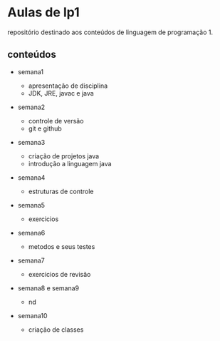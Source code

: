 # Aulas de lp1

repositório destinado aos conteúdos de linguagem de programação 1.

## conteúdos 

- semana1

    - apresentação de disciplina
    - JDK, JRE, javac e java

- semana2

    - controle de versão
    - git e github

- semana3

    - criação de projetos java
    - introdução a linguagem java

- semana4

    - estruturas de controle

- semana5

    - exercicios

- semana6

    - metodos e seus testes

- semana7

    - exercicios de revisão

- semana8 e semana9

    - nd

- semana10

    - criação de classes